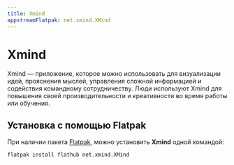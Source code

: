 ```yaml
---
title: Xmind
appstreamFlatpak: net.xmind.XMind
---
```


# Xmind 

Xmind — приложение, которое можно использовать для визуализации идей, прояснения мыслей, управления сложной информацией и содействия командному сотрудничеству. Люди используют Xmind для повышения своей производительности и креативности во время работы или обучения.

## Установка c помощью Flatpak

При наличии пакета [Flatpak](/flatpak), можно установить **Xmind** одной командой:

```shell
flatpak install flathub net.xmind.XMind
```

<!--@include: ./parts/install/software-flatpak.md-->
